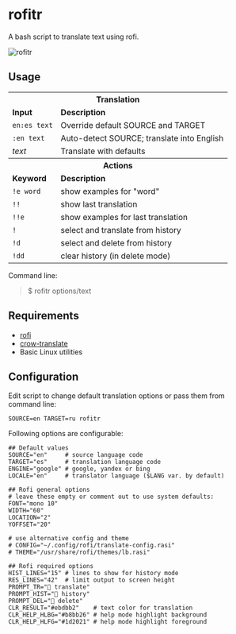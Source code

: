 # rofitr

A bash script to translate text using rofi.

![rofitr](https://pub.yusufaktepe.com/git/rofitr.gif "rofitr in action")

## Usage
<table>
<tbody>
<tr><th colspan="2"><strong>Translation</strong></th></tr><tr><td><strong>Input</strong></td><td><strong>Description</strong></td></tr>
<tr><td><code>en:es text</code></td><td>Override default SOURCE and TARGET</td></tr>
<tr><td><code>:en text</code></td><td>Auto-detect SOURCE; translate into English</td></tr>
<tr><td><i>text</i></td><td>Translate with defaults</td></tr>
<tr><th colspan="2"><strong>Actions</strong></th></tr><tr><td><strong>Keyword</strong></td><td><strong>Description</strong></td></tr>
<tr><td><code>!e word</code></td><td>show examples for "word"</td></tr>
<tr><td><code>!!</code></td><td>show last translation</td></tr>
<tr><td><code>!!e</code></td><td>show examples for last translation</td></tr>
<tr><td><code>!</code></td><td>select and translate from history</td></tr>
<tr><td><code>!d</code></td><td>select and delete from history</td></tr>
<tr><td><code>!dd</code></td><td>clear history (in delete mode)</td></tr>
</tbody>
</table>

Command line:
> $ rofitr options/text


## Requirements
* [rofi](https://github.com/davatorium/rofi)
* [crow-translate](https://github.com/crow-translate/crow-translate)
* Basic Linux utilities

## Configuration
Edit script to change default translation options or pass them from command line:
```
SOURCE=en TARGET=ru rofitr
```
Following options are configurable:
```
## Default values
SOURCE="en"     # source language code
TARGET="es"     # translation language code
ENGINE="google" # google, yandex or bing
LOCALE="en"     # translator language ($LANG var. by default)

## Rofi general options
# leave these empty or comment out to use system defaults:
FONT="mono 10"
WIDTH="60"
LOCATION="2"
YOFFSET="20"

# use alternative config and theme
# CONFIG="~/.config/rofi/translate-config.rasi"
# THEME="/usr/share/rofi/themes/lb.rasi"

## Rofi required options
HIST_LINES="15" # lines to show for history mode
RES_LINES="42"  # limit output to screen height
PROMPT_TR=" translate"
PROMPT_HIST=" history"
PROMPT_DEL=" delete"
CLR_RESULT="#ebdbb2"    # text color for translation
CLR_HELP_HLBG="#b8bb26" # help mode highlight background
CLR_HELP_HLFG="#1d2021" # help mode highlight foreground
```
